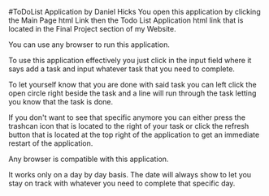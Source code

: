 #ToDoList Application by Daniel Hicks You open this application by clicking the Main Page html Link then the Todo List Application html link that is located in the Final Project section of my Website.

You can use any browser to run this application.

To use this application effectively you just click in the input field where it says add a task and input whatever task that you need to complete.

To let yourself know that you are done with said task you can left click the open circle right beside the task and a line will run through the task letting you know that the task is done.

If you don't want to see that specific anymore you can either press the trashcan icon that is located to the right of your task or click the refresh button that is located at the top right of the application to get an immediate restart of the application.

Any browser is compatible with this application.

It works only on a day by day basis. The date will always show to let you stay on track with whatever you need to complete that specific day.
